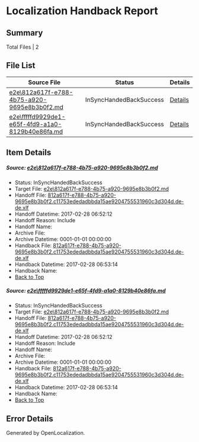 # <a name='report-top'></a> Localization Handback Report

## Summary
 Total Files | 2

## File List
 Source File | Status | Details 
 ----------- | ------ | ------- 
 [e2e\812a617f-e788-4b75-a920-9695e8b3b0f2.md](https://github.com/OpenLocalizationTestOrg/ol-test4/blob/784a6b5ecbaaf3b626c5d409066e85245ba83a9c/e2e/812a617f-e788-4b75-a920-9695e8b3b0f2.md) | InSyncHandedBackSuccess | [Details](#e2be11646ba647b2904ab92db69fd4a9193b06c41)
 [e2e\fffffd9929de1-e65f-4fd9-a1a0-8129b40e86fa.md](https://github.com/OpenLocalizationTestOrg/ol-test4/blob/784a6b5ecbaaf3b626c5d409066e85245ba83a9c/e2e/fffffd9929de1-e65f-4fd9-a1a0-8129b40e86fa.md) | InSyncHandedBackSuccess | [Details](#e2be11646ba647b2904ab92db69fd4a9193b06c42)

## Item Details
##### <a name='e2be11646ba647b2904ab92db69fd4a9193b06c41'></a> Source: [e2e\812a617f-e788-4b75-a920-9695e8b3b0f2.md](https://github.com/OpenLocalizationTestOrg/ol-test4/blob/784a6b5ecbaaf3b626c5d409066e85245ba83a9c/e2e/812a617f-e788-4b75-a920-9695e8b3b0f2.md)
* Status: InSyncHandedBackSuccess
* Target File: [e2e\812a617f-e788-4b75-a920-9695e8b3b0f2.md](https://github.com/OpenLocalizationTestOrg/ol-test4-dede/blob/9dc1f7e0cf747aa3fec3a57855e6da95531405db/e2e/812a617f-e788-4b75-a920-9695e8b3b0f2.md)
* Handoff File: [812a617f-e788-4b75-a920-9695e8b3b0f2.c11753ededadbbda15ae9204755531960c3d304d.de-de.xlf](https://github.com/OpenLocalizationTestOrg/ol-test4-handoff/blob/30a5693edfb67d9af3699212311a4a10b5b9d711/ol-handoff/OpenLocalizationTestOrg/ol-test4-dede/xinjiang/ht/812a617f-e788-4b75-a920-9695e8b3b0f2.c11753ededadbbda15ae9204755531960c3d304d.de-de.xlf)
* Handoff Datetime: 2017-02-28 06:52:12
* Handoff Reason: Include
* Handoff Name: 
* Archive File: 
* Archive Datetime: 0001-01-01 00:00:00
* Handback File: [812a617f-e788-4b75-a920-9695e8b3b0f2.c11753ededadbbda15ae9204755531960c3d304d.de-de.xlf](https://github.com/OpenLocalizationTestOrg/ol-test4-handback/blob/5e526f7da5d67d306a0ef609a658c474088e0ba9/ol-handback/OpenLocalizationTestOrg/ol-test4-dede/xinjiang/ht/812a617f-e788-4b75-a920-9695e8b3b0f2.c11753ededadbbda15ae9204755531960c3d304d.de-de.xlf)
* Handback Datetime: 2017-02-28 06:53:14
* Handback Name: 
* [Back to Top](#report-top)

##### <a name='e2be11646ba647b2904ab92db69fd4a9193b06c42'></a> Source: [e2e\fffffd9929de1-e65f-4fd9-a1a0-8129b40e86fa.md](https://github.com/OpenLocalizationTestOrg/ol-test4/blob/784a6b5ecbaaf3b626c5d409066e85245ba83a9c/e2e/fffffd9929de1-e65f-4fd9-a1a0-8129b40e86fa.md)
* Status: InSyncHandedBackSuccess
* Target File: [e2e\812a617f-e788-4b75-a920-9695e8b3b0f2.md](https://github.com/OpenLocalizationTestOrg/ol-test4-dede/blob/9dc1f7e0cf747aa3fec3a57855e6da95531405db/e2e/812a617f-e788-4b75-a920-9695e8b3b0f2.md)
* Handoff File: [812a617f-e788-4b75-a920-9695e8b3b0f2.c11753ededadbbda15ae9204755531960c3d304d.de-de.xlf](https://github.com/OpenLocalizationTestOrg/ol-test4-handoff/blob/30a5693edfb67d9af3699212311a4a10b5b9d711/ol-handoff/OpenLocalizationTestOrg/ol-test4-dede/xinjiang/ht/812a617f-e788-4b75-a920-9695e8b3b0f2.c11753ededadbbda15ae9204755531960c3d304d.de-de.xlf)
* Handoff Datetime: 2017-02-28 06:52:12
* Handoff Reason: Include
* Handoff Name: 
* Archive File: 
* Archive Datetime: 0001-01-01 00:00:00
* Handback File: [812a617f-e788-4b75-a920-9695e8b3b0f2.c11753ededadbbda15ae9204755531960c3d304d.de-de.xlf](https://github.com/OpenLocalizationTestOrg/ol-test4-handback/blob/5e526f7da5d67d306a0ef609a658c474088e0ba9/ol-handback/OpenLocalizationTestOrg/ol-test4-dede/xinjiang/ht/812a617f-e788-4b75-a920-9695e8b3b0f2.c11753ededadbbda15ae9204755531960c3d304d.de-de.xlf)
* Handback Datetime: 2017-02-28 06:53:14
* Handback Name: 
* [Back to Top](#report-top)


## Error Details

Generated by OpenLocalization.
